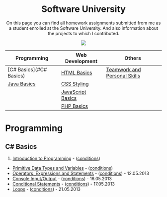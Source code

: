 <h1 align="center">Software University</h1>

<p align="center">On this page you can find all homework assignments submitted from me as a student enrolled at the Software University. And also information about the projects to which I contributed.</p>
<p align="center"><a href="http://softuni.bg/"><img src="https://raw.githubusercontent.com/zhivko-georgiev/SoftUni/master/Others/Software-University-Logo-blue-horizontal.png" /></a></p>

| Programming                                                                                | Web Development                                                                                  | Others																					                         |	
| ------------------------------------------------------------------------------------------ |                         -------------------------------------------------------------------- | -------------------------------------------------------------------- |
| [C# Basics](#C# Basics)                                                         	     | [HTML Basics](#programming)                                                              | [Teamwork and Personal Skills](#teamwork-and-personal-skills)                                                     |                                        
| [Java Basics](#c---part-ii)                                                                | [CSS Styling](#css-styling)                                                             |
|                                                                    | [JavaScript Basics](#javascript-basics)
|												                     | [PHP Basics](#php-basics)								                                                             |                                                                     

# Programming 

## C# Basics

1. [Introduction to Programming](https://github.com/zhivko-georgiev/SoftUni/tree/master/C%23%20Basics%20Homeworks/1.%20Introduction-to-Programming) - ([conditions](https://github.com/zhivko-georgiev/SoftUni/blob/master/C%23%20Basics%20Homeworks/1.%20Introduction-to-Programming/README.md))
* [Primitive Data Types and Variables](https://github.com/zhivko-georgiev/SoftUni/tree/master/C%23%20Basics%20Homeworks/2.%20Primitive-Data-Types-and-Variables) - ([conditions](https://github.com/zhivko-georgiev/SoftUni/blob/master/C%23%20Basics%20Homeworks/2.%20Primitive-Data-Types-and-Variables/README.md))
* [Operators, Expressions and Statements](https://github.com/flextry/Telerik-Academy/tree/master/Programming%20with%20C%23/1.%20C%23%20Fundamentals%20I/03.%20Operators%20and%20Expressions) - ([conditions](https://github.com/flextry/Telerik-Academy/blob/master/Programming%20with%20C%23/1.%20C%23%20Fundamentals%20I/03.%20Operators%20and%20Expressions/Readme.md)) - 12.05.2013
* [Console Input/Output](https://github.com/flextry/Telerik-Academy/tree/master/Programming%20with%20C%23/1.%20C%23%20Fundamentals%20I/04.%20Console%20Input-Output) - ([conditions](https://github.com/flextry/Telerik-Academy/blob/master/Programming%20with%20C%23/1.%20C%23%20Fundamentals%20I/04.%20Console%20Input-Output/Readme.md)) - 16.05.2013
* [Conditional Statements](https://github.com/flextry/Telerik-Academy/tree/master/Programming%20with%20C%23/1.%20C%23%20Fundamentals%20I/05.%20Conditional%20Statements) - ([conditions](https://github.com/flextry/Telerik-Academy/blob/master/Programming%20with%20C%23/1.%20C%23%20Fundamentals%20I/05.%20Conditional%20Statements/Readme.md)) - 17.05.2013
* [Loops](https://github.com/flextry/Telerik-Academy/tree/master/Programming%20with%20C%23/1.%20C%23%20Fundamentals%20I/06.%20Loops) - ([conditions](https://github.com/flextry/Telerik-Academy/blob/master/Programming%20with%20C%23/1.%20C%23%20Fundamentals%20I/06.%20Loops/Readme.md)) - 21.05.2013

